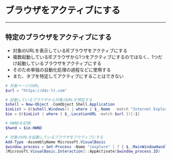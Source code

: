 # ブラウザをアクティブにする  

***
## 特定のブラウザをアクティブにする  

* 対象のURLを表示しているIEブラウザをアクティブにする
* 複数起動しているIEブラウザから1つをアクティブにするのではなく、1つだけ起動しているブラウザをアクティブにする
* そのため単独の自動化処理の過程などに使用する
* また、タブを特定してアクティブにすることはできない
```PowerShell
# 対象ページのURL
$url = "https://d4c-lt.com"

# 起動しているブラウザから対象のURLを特定する
$shell = New-Object -ComObject Shell.Application
$ieList = @($shell.Windows() | where { $_.Name  -match "Internet Explorer" })
$ie = @($ieList | where { $_.LocationURL -match $url })[-1]

# HWNDを記憶
$hwnd = $ie.HWND

# 対象のURLを起動しているブラウザをアクティブにする
Add-Type -AssemblyName Microsoft.VisualBasic
$window_process = Get-Process -Name "iexplore" | ? { $_.MainWindowHandle -eq $ie.HWND }
[Microsoft.VisualBasic.Interaction]::AppActivate($window_process.ID)
```

